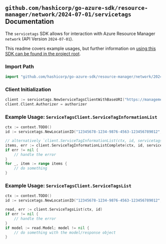 
## `github.com/hashicorp/go-azure-sdk/resource-manager/network/2024-07-01/servicetags` Documentation

The `servicetags` SDK allows for interaction with Azure Resource Manager `network` (API Version `2024-07-01`).

This readme covers example usages, but further information on [using this SDK can be found in the project root](https://github.com/hashicorp/go-azure-sdk/tree/main/docs).

### Import Path

```go
import "github.com/hashicorp/go-azure-sdk/resource-manager/network/2024-07-01/servicetags"
```


### Client Initialization

```go
client := servicetags.NewServiceTagsClientWithBaseURI("https://management.azure.com")
client.Client.Authorizer = authorizer
```


### Example Usage: `ServiceTagsClient.ServiceTagInformationList`

```go
ctx := context.TODO()
id := servicetags.NewLocationID("12345678-1234-9876-4563-123456789012", "locationName")

// alternatively `client.ServiceTagInformationList(ctx, id, servicetags.DefaultServiceTagInformationListOperationOptions())` can be used to do batched pagination
items, err := client.ServiceTagInformationListComplete(ctx, id, servicetags.DefaultServiceTagInformationListOperationOptions())
if err != nil {
	// handle the error
}
for _, item := range items {
	// do something
}
```


### Example Usage: `ServiceTagsClient.ServiceTagsList`

```go
ctx := context.TODO()
id := servicetags.NewLocationID("12345678-1234-9876-4563-123456789012", "locationName")

read, err := client.ServiceTagsList(ctx, id)
if err != nil {
	// handle the error
}
if model := read.Model; model != nil {
	// do something with the model/response object
}
```
